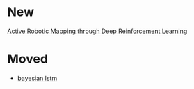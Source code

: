 # New
[Active Robotic Mapping through Deep Reinforcement Learning](https://arxiv.org/abs/1712.10069)

# Moved

* [bayesian lstm](https://arxiv.org/abs/1712.08773)
